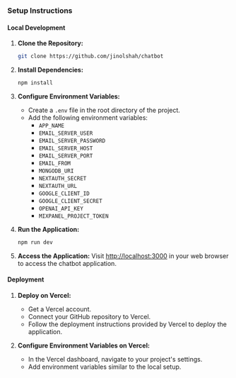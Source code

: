 ### Setup Instructions

#### Local Development

1. **Clone the Repository:**
   ```bash
   git clone https://github.com/jinolshah/chatbot
   ```

2. **Install Dependencies:**
   ```bash
   npm install
   ```

3. **Configure Environment Variables:**
   - Create a `.env` file in the root directory of the project.
   - Add the following environment variables:
     - `APP_NAME`
     - `EMAIL_SERVER_USER`
     - `EMAIL_SERVER_PASSWORD`
     - `EMAIL_SERVER_HOST`
     - `EMAIL_SERVER_PORT`
     - `EMAIL_FROM`
     - `MONGODB_URI`
     - `NEXTAUTH_SECRET`
     - `NEXTAUTH_URL`
     - `GOOGLE_CLIENT_ID`
     - `GOOGLE_CLIENT_SECRET`
     - `OPENAI_API_KEY`
     - `MIXPANEL_PROJECT_TOKEN`

4. **Run the Application:**
   ```bash
   npm run dev
   ```

5. **Access the Application:**
   Visit [http://localhost:3000](http://localhost:3000) in your web browser to access the chatbot application.

#### Deployment

1. **Deploy on Vercel:**
   - Get a Vercel account.
   - Connect your GitHub repository to Vercel.
   - Follow the deployment instructions provided by Vercel to deploy the application.

2. **Configure Environment Variables on Vercel:**
   - In the Vercel dashboard, navigate to your project's settings.
   - Add environment variables similar to the local setup.
